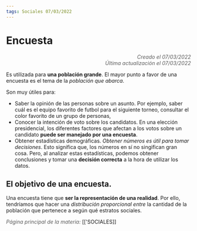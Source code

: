 ```yaml
---
tags: Sociales 07/03/2022
---
```


# Encuesta
<div style="text-align: right; opacity: 0.7; font-style: italic;">Creado el 07/03/2022</div>
<div style="text-align: right; opacity: 0.7; font-style: italic;">Última actualización el 07/03/2022</div>

Es utilizada para **una población grande**. El mayor punto a favor de una encuesta es el tema de la *población que abarca*.

Son muy útiles para:
- Saber la opinión de las personas sobre un asunto. Por ejemplo, saber cuál es el equipo favorito de futbol para el siguiente torneo, consultar el color favorito de un grupo de personas, 
- Conocer la intención de voto sobre los candidatos. En una elección presidencial, los diferentes factores que afectan a los votos sobre un candidato **puede ser manejado por una encuesta**.
- Obtener estadísticas demográficas. *Obtener números es útil para tomar decisiones*. Esto significa que, los números en sí no singifican gran cosa. Pero, al analizar estas estadísticas, podemos obtener conclusiones y tomar una **decisión correcta** a la hora de utilizar los datos.

## El objetivo de una encuesta.

Una encuesta tiene que **ser la representación de una realidad**. Por ello, tendríamos que hacer una *distribución proporcional entre* la cantidad de la población que pertenece a según qué estratos sociales.

<span style="opacity: 0.7; font-style: italic;">Página principal de la materia:</span> [['SOCIALES]]